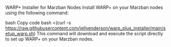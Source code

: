 WARP+ Installer for Marzban Nodes
Install WARP+ on your Marzban nodes using the following command:

bash
Copy code
bash <(curl -s https://raw.githubusercontent.com/jellyenderson/warp_plus_installer/main/setup_warp.sh)
This command will download and execute the script directly to set up WARP+ on your Marzban nodes.
